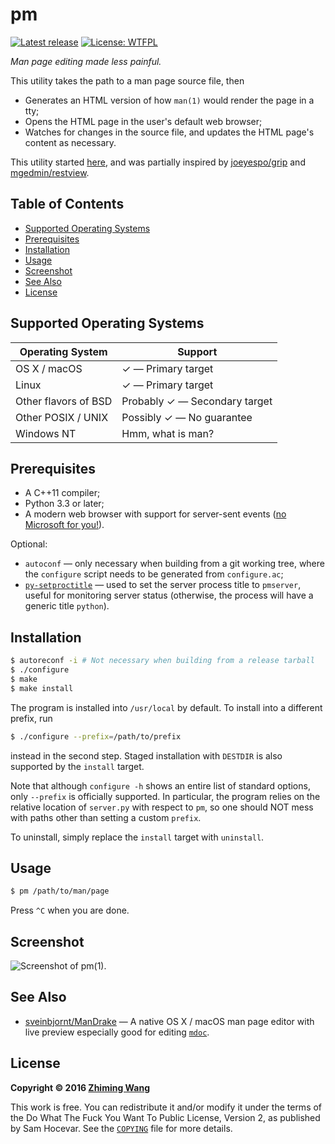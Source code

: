# pm

[![Latest release](https://img.shields.io/github/release/zmwangx/pm.svg)](https://github.com/zmwangx/pm/releases/latest)
[![License: WTFPL](https://img.shields.io/badge/license-WTFPL-blue.svg)](COPYING)

*Man page editing made less painful.*

This utility takes the path to a man page source file, then

- Generates an HTML version of how `man(1)` would render the page in a tty;
- Opens the HTML page in the user's default web browser;
- Watches for changes in the source file, and updates the HTML page's content
  as necessary.

This utility started
[here](https://github.com/jarun/googler/pull/109#issuecomment-223862199), and
was partially inspired by [joeyespo/grip](https://github.com/joeyespo/grip) and
[mgedmin/restview](https://github.com/mgedmin/restview).

<!-- START doctoc generated TOC please keep comment here to allow auto update -->
<!-- DON'T EDIT THIS SECTION, INSTEAD RE-RUN doctoc TO UPDATE -->

## Table of Contents

- [Supported Operating Systems](#supported-operating-systems)
- [Prerequisites](#prerequisites)
- [Installation](#installation)
- [Usage](#usage)
- [Screenshot](#screenshot)
- [See Also](#see-also)
- [License](#license)

<!-- END doctoc generated TOC please keep comment here to allow auto update -->

## Supported Operating Systems

| Operating System | Support |
| --- | --- |
| OS X / macOS | ✓ — Primary target |
| Linux | ✓ — Primary target |
| Other flavors of BSD | Probably ✓ — Secondary target |
| Other POSIX / UNIX | Possibly ✓ — No guarantee |
| Windows NT | Hmm, what is man? |

## Prerequisites

- A C++11 compiler;
- Python 3.3 or later;
- A modern web browser with support for server-sent events
  ([no Microsoft for you!](http://caniuse.com/#feat=eventsource)).

Optional:

- `autoconf` — only necessary when building from a git working tree, where the
  `configure` script needs to be generated from `configure.ac`;
- [`py-setproctitle`](https://github.com/dvarrazzo/py-setproctitle) — used to
  set the server process title to `pmserver`, useful for monitoring server
  status (otherwise, the process will have a generic title `python`).

## Installation

```bash
$ autoreconf -i # Not necessary when building from a release tarball
$ ./configure
$ make
$ make install
```

The program is installed into `/usr/local` by default. To install into a
different prefix, run

```bash
$ ./configure --prefix=/path/to/prefix
```

instead in the second step. Staged installation with `DESTDIR` is also
supported by the `install` target.

Note that although `configure -h` shows an entire list of standard options,
only `--prefix` is officially supported. In particular, the program relies on
the relative location of `server.py` with respect to `pm`, so one should NOT
mess with paths other than setting a custom `prefix`.

To uninstall, simply replace the `install` target with `uninstall`.

## Usage

```bash
$ pm /path/to/man/page
```

Press `^C` when you are done.

## Screenshot

![Screenshot of `pm(1)`.](https://i.imgur.com/emPAatA.png)

## See Also

- [sveinbjornt/ManDrake](https://github.com/sveinbjornt/ManDrake) — A native OS
  X / macOS man page editor with live preview especially good for editing
  [`mdoc`](http://mdocml.bsd.lv/man/mdoc.7.html).

## License

**Copyright © 2016 <a href="mailto:zmwangx@gmail.com">Zhiming Wang</a>**

This work is free. You can redistribute it and/or modify it under the terms of
the Do What The Fuck You Want To Public License, Version 2, as published by Sam
Hocevar. See the [`COPYING`](COPYING) file for more details.
